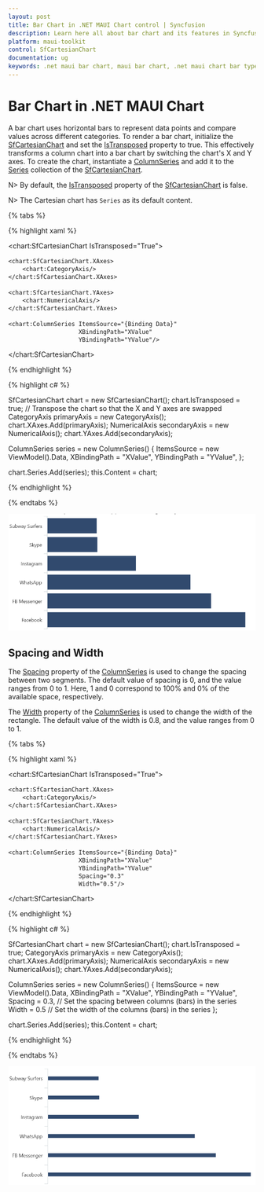 ```yaml
---
layout: post
title: Bar Chart in .NET MAUI Chart control | Syncfusion
description: Learn here all about bar chart and its features in Syncfusion® .NET MAUI Chart (SfCartesianChart) control.
platform: maui-toolkit
control: SfCartesianChart
documentation: ug
keywords: .net maui bar chart, maui bar chart, .net maui chart bar type, bar chart customization .net maui, syncfusion maui bar chart, cartesian bar chart maui, .net maui chart bar visualization.
---
```


# Bar Chart in .NET MAUI Chart

A bar chart uses horizontal bars to represent data points and compare values across different categories. To render a bar chart, initialize the [SfCartesianChart](https://help.syncfusion.com/cr/maui-toolkit/Syncfusion.Maui.Toolkit.Charts.SfCartesianChart.html) and set the [IsTransposed](https://help.syncfusion.com/cr/maui-toolkit/Syncfusion.Maui.Toolkit.Charts.SfCartesianChart.html#Syncfusion_Maui_Toolkit_Charts_SfCartesianChart_IsTransposed) property to true. This effectively transforms a column chart into a bar chart by switching the chart's X and Y axes. To create the chart, instantiate a [ColumnSeries](https://help.syncfusion.com/cr/maui-toolkit/Syncfusion.Maui.Toolkit.Charts.ColumnSeries.html) and add it to the [Series](https://help.syncfusion.com/cr/maui-toolkit/Syncfusion.Maui.Toolkit.Charts.SfCartesianChart.html#Syncfusion_Maui_Toolkit_Charts_SfCartesianChart_Series) collection of the [SfCartesianChart](https://help.syncfusion.com/cr/maui-toolkit/Syncfusion.Maui.Toolkit.Charts.SfCartesianChart.html).

N> By default, the [IsTransposed](https://help.syncfusion.com/cr/maui-toolkit/Syncfusion.Maui.Toolkit.Charts.SfCartesianChart.html#Syncfusion_Maui_Toolkit_Charts_SfCartesianChart_IsTransposed) property of the [SfCartesianChart](https://help.syncfusion.com/cr/maui-toolkit/Syncfusion.Maui.Toolkit.Charts.SfCartesianChart.html) is false.

N> The Cartesian chart has `Series` as its default content.

{% tabs %}

{% highlight xaml %}

<chart:SfCartesianChart IsTransposed="True">

    <chart:SfCartesianChart.XAxes>
        <chart:CategoryAxis/>
    </chart:SfCartesianChart.XAxes>

    <chart:SfCartesianChart.YAxes>
        <chart:NumericalAxis/>
    </chart:SfCartesianChart.YAxes>   

    <chart:ColumnSeries ItemsSource="{Binding Data}"
                        XBindingPath="XValue"
                        YBindingPath="YValue"/>

</chart:SfCartesianChart>

{% endhighlight %}

{% highlight c# %}

SfCartesianChart chart = new SfCartesianChart();
chart.IsTransposed = true; // Transpose the chart so that the X and Y axes are swapped
CategoryAxis primaryAxis = new CategoryAxis();
chart.XAxes.Add(primaryAxis);
NumericalAxis secondaryAxis = new NumericalAxis();
chart.YAxes.Add(secondaryAxis);

ColumnSeries series = new ColumnSeries()
{
    ItemsSource = new ViewModel().Data,
    XBindingPath = "XValue",
    YBindingPath = "YValue",
};

chart.Series.Add(series);
this.Content = chart;

{% endhighlight %}

{% endtabs %}

![Bar chart type in MAUI Chart](Chart-Types-images/maui_bar_chart.png)

## Spacing and Width

The [Spacing](https://help.syncfusion.com/cr/maui-toolkit/Syncfusion.Maui.Toolkit.Charts.ColumnSeries.html#Syncfusion_Maui_Toolkit_Charts_ColumnSeries_Spacing) property of the [ColumnSeries](https://help.syncfusion.com/cr/maui-toolkit/Syncfusion.Maui.Toolkit.Charts.ColumnSeries.html) is used to change the spacing between two segments. The default value of spacing is 0, and the value ranges from 0 to 1. Here, 1 and 0 correspond to 100% and 0% of the available space, respectively. 

The [Width](https://help.syncfusion.com/cr/maui-toolkit/Syncfusion.Maui.Toolkit.Charts.ColumnSeries.html#Syncfusion_Maui_Toolkit_Charts_ColumnSeries_Width) property of the [ColumnSeries](https://help.syncfusion.com/cr/maui-toolkit/Syncfusion.Maui.Toolkit.Charts.ColumnSeries.html) is used to change the width of the rectangle. The default value of the width is 0.8, and the value ranges from 0 to 1.

{% tabs %}

{% highlight xaml %}

<chart:SfCartesianChart IsTransposed="True">

    <chart:SfCartesianChart.XAxes>
        <chart:CategoryAxis/>
    </chart:SfCartesianChart.XAxes>

    <chart:SfCartesianChart.YAxes>
        <chart:NumericalAxis/>
    </chart:SfCartesianChart.YAxes>  

    <chart:ColumnSeries ItemsSource="{Binding Data}"
                        XBindingPath="XValue"
                        YBindingPath="YValue"
                        Spacing="0.3"
                        Width="0.5"/>

</chart:SfCartesianChart>

{% endhighlight %}

{% highlight c# %}

SfCartesianChart chart = new SfCartesianChart();
chart.IsTransposed = true;
CategoryAxis primaryAxis = new CategoryAxis();
chart.XAxes.Add(primaryAxis);
NumericalAxis secondaryAxis = new NumericalAxis();
chart.YAxes.Add(secondaryAxis);

ColumnSeries series = new ColumnSeries()
{
    ItemsSource = new ViewModel().Data,
    XBindingPath = "XValue",
    YBindingPath = "YValue",
    Spacing = 0.3, // Set the spacing between columns (bars) in the series
    Width = 0.5 // Set the width of the columns (bars) in the series
};

chart.Series.Add(series);
this.Content = chart;

{% endhighlight %}

{% endtabs %}

![Bar segment spacing in MAUI Chart](Chart-Types-images/maui_bar_chart_with_segment_spacing.png)